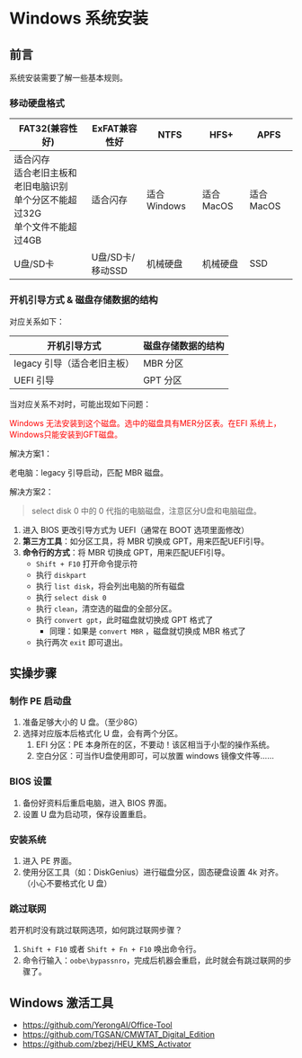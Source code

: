 # Windows 系统安装

## 前言

系统安装需要了解一些基本规则。

### 移动硬盘格式

| **FAT32**(兼容性好)                                                                  | **ExFAT**兼容性好 | **NTFS**     | **HFS+**   | **APFS**   |
| ------------------------------------------------------------------------------------ | ----------------- | ------------ | ---------- | ---------- |
| 适合闪存<br>适合老旧主板和老旧电脑识别<br>单个分区不能超过32G<br>单个文件不能超过4GB | 适合闪存          | 适合 Windows | 适合 MacOS | 适合 MacOS |
| U盘/SD卡                                                                             | U盘/SD卡/移动SSD  | 机械硬盘     | 机械硬盘   | SSD        |

### 开机引导方式 & 磁盘存储数据的结构

对应关系如下：

| **开机引导方式**            | **磁盘存储数据的结构** |
| --------------------------- | ---------------------- |
| legacy 引导（适合老旧主板） | MBR 分区               |
| UEFI 引导                   | GPT 分区               |

当对应关系不对时，可能出现如下问题：

<span style="color: red">Windows 无法安装到这个磁盘。选中的磁盘具有MER分区表。在EFI 系统上，Windows只能安装到GFT磁盘。</span>

解决方案1：

老电脑：legacy 引导启动，匹配 MBR 磁盘。

解决方案2：

> select disk 0 中的 0 代指的电脑磁盘，注意区分U盘和电脑磁盘。

1. 进入 BIOS 更改引导方式为 UEFI（通常在 BOOT 选项里面修改）
2. **第三方工具**：如分区工具，将 MBR 切换成 GPT，用来匹配UEFI引导。
3. **命令行的方式**：将 MBR 切换成 GPT，用来匹配UEFI引导。
   - `Shift + F10` 打开命令提示符
   - 执行 `diskpart`
   - 执行 `list disk`，将会列出电脑的所有磁盘
   - 执行  `select disk 0`
   - 执行  `clean`，清空选的磁盘的全部分区。
   - 执行 `convert gpt`，此时磁盘就切换成 GPT 格式了
      - 同理：如果是 `convert MBR` ，磁盘就切换成 MBR 格式了
   - 执行两次 `exit` 即可退出。

## 实操步骤

### 制作 PE 启动盘

1. 准备足够大小的 U 盘。（至少8G）
2. 选择对应版本后格式化 U 盘，会有两个分区。
   1. EFI 分区：PE 本身所在的区，不要动！该区相当于小型的操作系统。
   2. 空白分区：可当作U盘使用即可，可以放置 windows 镜像文件等……

### BIOS 设置

1. 备份好资料后重启电脑，进入 BIOS 界面。
2. 设置 U 盘为启动项，保存设置重启。

### 安装系统

1. 进入 PE 界面。
2. 使用分区工具（如：DiskGenius）进行磁盘分区，固态硬盘设置 4k 对齐。（小心不要格式化 U 盘）

### 跳过联网

若开机时没有跳过联网选项，如何跳过联网步骤？

1. `Shift + F10` 或者 `Shift + Fn + F10` 唤出命令行。
2. 命令行输入：`oobe\bypassnro`，完成后机器会重启，此时就会有跳过联网的步骤了。

## Windows 激活工具

- <https://github.com/YerongAI/Office-Tool>
- <https://github.com/TGSAN/CMWTAT_Digital_Edition>
- <https://github.com/zbezj/HEU_KMS_Activator>

